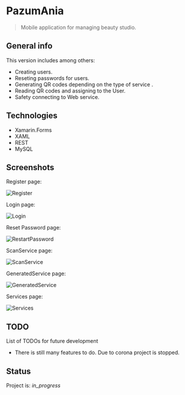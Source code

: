 # PazumAnia
> Mobile application for managing beauty studio.


## General info
This version includes among others:
* Creating users.
* Reseting passwords for users.
* Generating QR codes depending on the type of service .
* Reading QR codes and assigning to the User.
* Safety connecting to Web service.



## Technologies
* Xamarin.Forms
* XAML
* REST
* MySQL

## Screenshots
Register page:

![Register](/img/Register.jpg)

Login page:

![Login](/img/Login.jpg)

Reset Password page:

![RestartPassword](/img/RestartPassword.jpg)

ScanService page:

![ScanService](/img/ScanService.jpg)

GeneratedService page:

![GeneratedService](/img/GeneratedService.jpg)

Services page:

![Services](/img/Services.jpg)


## TODO
List of TODOs for future development
* There is still many features to do. Due to corona project is stopped.

## Status
Project is: _in_progress_